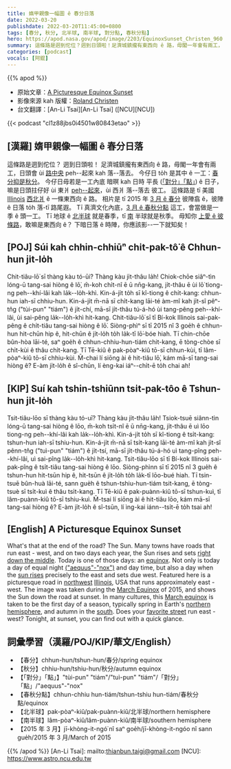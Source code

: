 ```yaml
---
title: 媠甲親像一幅圖 ê 春分日落
date: 2022-03-20
publishdate: 2022-03-20T11:45:00+0800
tags: [春分, 秋分, 北半球, 南半球, 對分點, 春秋分點]
hero: https://apod.nasa.gov/apod/image/2203/EquinoxSunset_Christen_960.jpg
summary: 這條路是迵到佗位？迵到日頭啦！足濟城鎮攏有東西向 ê 路，毋閣一年會有兩工，日頭會 ùi 路中央 peh--起來 kah 落落去。
categories: [podcast]
vocals: [阿錕]
---
```


{{% apod %}}

- 原始文章：[A Picturesque Equinox Sunset](https://apod.nasa.gov/apod/ap220320.html)
- 影像來源 kah 版權：[Roland Christen](mailto:Roland@astro-physics.com)
- 台文翻譯：[An-Li Tsai][An-Li Tsai] ([NCU][NCU])

{{< podcast "cl1z88jbs0i4501w80843etao" >}}

## [漢羅] 媠甲親像一幅圖 ê 春分日落
這條路是迵到佗位？
迵到日頭啦！
足濟城鎮攏有東西向 ê 路，毋閣一年會有兩工，日頭會 ùi [路中央][right down the middle] peh--起來 kah 落--落去。
今仔日 to̍h 是其中 ê 一工：[春分抑是秋分][equinox e]。
今仔日毋若是一工內底 暗暝 kah 日時 平長 ([「對分」「點」][("aequus"-"nox")]) ê 日子，嘛是日頭拄仔好 ùi 東爿 [peh--起來][sun rises]，ùi 西爿 落--落去 彼工。
這條路是 tī 美國 [Illinois][Illinois] [西北爿][northwest] ê 一條東西向 ê 路。
相片是 tī 2015 年 [3 月 ê 春分][March Equinox] 彼陣翕 ê，彼陣 ê 日落 to̍h 落-tī 路尾遐。
Tī 真濟文化內底，[3 月 ê 春秋分點][March equinox] 這工，會當做是一季 ê 頭一工。
Tī 地球 ê [北半球][northern hemisphere] 就是春季，tī [南][south] 半球就是秋季。
毋知你 [上愛 ê 彼條路][favorite street]，敢嘛是東西向 ê？
下暗日落 ê 時陣，你應該影--一下就知矣！

## [POJ] Súi kah chhin-chhiūⁿ chi̍t-pak-tô͘ ê Chhun-hun ji̍t-lo̍h
Chit-tiâu-lō͘ sī thàng kàu tó-ūi?
Thàng kàu ji̍t-thâu la̍h!
Chiok-chōe siâⁿ-tìn lóng-ū tang-sai hiòng ê lō͘, m̄-koh chi̍t-nî ē ū nn̄g-kang, ji̍t-thâu ē ùi lō͘ tiong-ng peh--khí-lâi kah la̍k--lo̍h-khì.
Kin-á-ji̍t to̍h sī kî-tiong ê chi̍t-kang: chhun-hun iah-sī chhiu-hun.
Kin-á-ji̍t m̄-nā sī chi̍t-kang lāi-té àm-mî kah ji̍t-sî pêⁿ-tn̂g ("tùi-pun" "tiám") ê ji̍t-chí, mā-sī ji̍t-thâu tú-á-hó ùi tang-pêng peh--khí-lâi, ùi sai-pêng la̍k--lo̍h-khì hit-kang.
Chit-tiâu-lō͘ sī tī Bí-kok Illinois sai-pak-pêng ê chi̍t-tiâu tang-sai hiòng ê lō͘.
Siòng-phìⁿ sī tī 2015 nî 3 goe̍h ê chhun-hun hit-chūn hip ê, hit-chūn ê ji̍t-lo̍h to̍h la̍k-tī lō͘-bóe hiah.
Tī chin-chōe bûn-hòa lāi-té, saⁿ goe̍h ê chhun-chhiu-hun-tiám chit-kang, ē tòng-chòe sī chi̍t-kùi ê thâu chi̍t-kang.
Tī Tē-kiû ê pak-pòaⁿ-kiû tō-sī chhun-kùi, tī lâm-pòaⁿ-kiû tō-sī chhiu-kùi.
M̄-chai lí siōng ài ê hit-tiâu lō͘, kám mā-sī tang-sai hiòng ê?
E-àm ji̍t-lo̍h ê sî-chūn, lí èng-kai iáⁿ--chi̍t-ē to̍h chai ah!

## [KIP] Suí kah tshin-tshiūnn tsi̍t-pak-tôo ê Tshun-hun ji̍t-lo̍h
Tsit-tiâu-lōo sī thàng kàu tó-uī?
Thàng kàu ji̍t-thâu la̍h!
Tsiok-tsuē siânn-tìn lóng-ū tang-sai hiòng ê lōo, m̄-koh tsi̍t-nî ē ū nn̄g-kang, ji̍t-thâu ē uì lōo tiong-ng peh--khí-lâi kah la̍k--lo̍h-khì.
Kin-á-ji̍t to̍h sī kî-tiong ê tsi̍t-kang: tshun-hun iah-sī tshiu-hun.
Kin-á-ji̍t m̄-nā sī tsi̍t-kang lāi-té àm-mî kah ji̍t-sî pênn-tn̂g ("tuì-pun" "tiám") ê ji̍t-tsí, mā-sī ji̍t-thâu tú-á-hó uì tang-pîng peh--khí-lâi, uì sai-pîng la̍k--lo̍h-khì hit-kang.
Tsit-tiâu-lōo sī tī Bí-kok Illinois sai-pak-pîng ê tsi̍t-tiâu tang-sai hiòng ê lōo.
Siòng-phìnn sī tī 2015 nî 3 gue̍h ê tshun-hun hit-tsūn hip ê, hit-tsūn ê ji̍t-lo̍h to̍h la̍k-tī lōo-bué hiah.
Tī tsin-tsuē bûn-huà lāi-té, sann gue̍h ê tshun-tshiu-hun-tiám tsit-kang, ē tòng-tsuè sī tsi̍t-kuì ê thâu tsi̍t-kang.
Tī Tē-kiû ê pak-puànn-kiû tō-sī tshun-kuì, tī lâm-puànn-kiû tō-sī tshiu-kuì.
M̄-tsai lí siōng ài ê hit-tiâu lōo, kám mā-sī tang-sai hiòng ê?
E-àm ji̍t-lo̍h ê sî-tsūn, lí ìng-kai iánn--tsi̍t-ē to̍h tsai ah!

## [English] A Picturesque Equinox Sunset
What's that at the end of the road?
The Sun.
Many towns have roads that run east - west, and on two days each year, the Sun rises and sets [right down the middle][right down the middle].
Today is one of those days: an [equinox][equinox e].
Not only is today a day of equal night [("aequus"-"nox")][("aequus"-"nox")] and day time, but also a day when the [sun rises][sun rises] precisely to the east and sets due west.
Featured here is a picturesque road in [northwest][northwest] [Illinois][Illinois], USA that runs approximately east -west.
The image was taken during the [March Equinox][March Equinox] of 2015, and shows the Sun down the road at sunset.
In many cultures, this [March equinox][March equinox] is taken to be the first day of a season, typically spring in Earth's [northern hemisphere][northern hemisphere], and autumn in the [south][south].
Does your [favorite street][favorite street] run east - west?
Tonight, at sunset, you can find out with a quick glance.

## 詞彙學習（漢羅/POJ/KIP/華文/English）
- 【春分】chhun-hun/tshun-hun/春分/spring equinox
- 【秋分】chhiu-hun/tshiu-hun/秋分/autumn equinox
- 【「對分」「點」】"tùi-pun" "tiám"/"tuì-pun" "tiám"/「對分」「點」/"aequus"-"nox"
- 【春秋分點】chhun-chhiu hun-tiám/tshun-tshiu hun-tiám/春秋分點/equinox
- 【北半球】pak-pòaⁿ-kiû/pak-puànn-kiû/北半球/northern hemisphere
- 【南半球】lâm-pòaⁿ-kiû/lâm-puànn-kiû/南半球/southern hemisphere
- 【2015 年 3 月】jī-khòng-it-ngó͘ nî saⁿ goe̍h/jī-khòng-it-ngóo nî sann gue̍h/2015 年 3 月/March of 2015


{{% /apod %}}
[An-Li Tsai]: mailto:thianbun.taigi@gmail.com
[NCU]: https://www.astro.ncu.edu.tw

[copyright]: https://apod.nasa.gov/apod/fap/lib/about_apod.html#srapply

[right down the middle]:https://apod.nasa.gov/apod/ap100321.html
[equinox e]:https://apod.nasa.gov/apod/ap210922.html
[equinox t]:https://apod.tw/daily/20210922/
[("aequus"-"nox")]:https://en.wiktionary.org/wiki/equinox
[sun rises]:http://earthsky.org/astronomy-essentials/everything-you-need-to-know-vernal-or-spring-equinox
[northwest]:https://en.wikipedia.org/wiki/Rockton,_Illinois
[Illinois]:https://en.wikipedia.org/wiki/Illinois
[March Equinox]:https://nightsky.jpl.nasa.gov/news-display.cfm?News_ID=496
[March equinox]:https://en.wikipedia.org/wiki/March_equinox
[northern hemisphere]:https://en.wikipedia.org/wiki/Northern_Hemisphere
[south]:https://apod.nasa.gov/apod/ap951222.html
[favorite street]:https://i.pinimg.com/originals/02/c2/09/02c20915a2e492de284d537ec0a4825e.jpg
